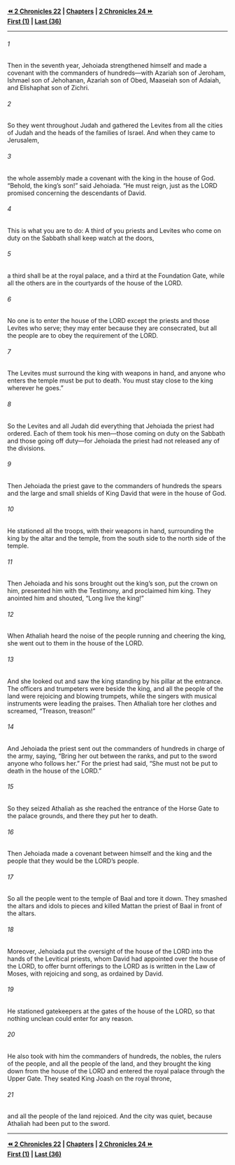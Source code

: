   
**[⏪ 2 Chronicles 22](./2%20Chronicles%2022.md) | [Chapters](./_index.md) | [2 Chronicles 24 ⏩](./2%20Chronicles%2024.md)**  
**[First (1)](./2%20Chronicles%201.md) | [Last (36)](./2%20Chronicles%2036.md)**  
  
---  
  
###### 1  
Then in the seventh year, Jehoiada strengthened himself and made a covenant with the commanders of hundreds—with Azariah son of Jeroham, Ishmael son of Jehohanan, Azariah son of Obed, Maaseiah son of Adaiah, and Elishaphat son of Zichri.  
  
###### 2  
So they went throughout Judah and gathered the Levites from all the cities of Judah and the heads of the families of Israel. And when they came to Jerusalem,  
  
###### 3  
the whole assembly made a covenant with the king in the house of God. “Behold, the king’s son!” said Jehoiada. “He must reign, just as the LORD promised concerning the descendants of David.  
  
###### 4  
This is what you are to do: A third of you priests and Levites who come on duty on the Sabbath shall keep watch at the doors,  
  
###### 5  
a third shall be at the royal palace, and a third at the Foundation Gate, while all the others are in the courtyards of the house of the LORD.  
  
###### 6  
No one is to enter the house of the LORD except the priests and those Levites who serve; they may enter because they are consecrated, but all the people are to obey the requirement of the LORD.  
  
###### 7  
The Levites must surround the king with weapons in hand, and anyone who enters the temple must be put to death. You must stay close to the king wherever he goes.”  
  
###### 8  
So the Levites and all Judah did everything that Jehoiada the priest had ordered. Each of them took his men—those coming on duty on the Sabbath and those going off duty—for Jehoiada the priest had not released any of the divisions.  
  
###### 9  
Then Jehoiada the priest gave to the commanders of hundreds the spears and the large and small shields of King David that were in the house of God.  
  
###### 10  
He stationed all the troops, with their weapons in hand, surrounding the king by the altar and the temple, from the south side to the north side of the temple.  
  
###### 11  
Then Jehoiada and his sons brought out the king’s son, put the crown on him, presented him with the Testimony, and proclaimed him king. They anointed him and shouted, “Long live the king!”  
  
###### 12  
When Athaliah heard the noise of the people running and cheering the king, she went out to them in the house of the LORD.  
  
###### 13  
And she looked out and saw the king standing by his pillar at the entrance. The officers and trumpeters were beside the king, and all the people of the land were rejoicing and blowing trumpets, while the singers with musical instruments were leading the praises. Then Athaliah tore her clothes and screamed, “Treason, treason!”  
  
###### 14  
And Jehoiada the priest sent out the commanders of hundreds in charge of the army, saying, “Bring her out between the ranks, and put to the sword anyone who follows her.” For the priest had said, “She must not be put to death in the house of the LORD.”  
  
###### 15  
So they seized Athaliah as she reached the entrance of the Horse Gate to the palace grounds, and there they put her to death.  
  
###### 16  
Then Jehoiada made a covenant between himself and the king and the people that they would be the LORD’s people.  
  
###### 17  
So all the people went to the temple of Baal and tore it down. They smashed the altars and idols to pieces and killed Mattan the priest of Baal in front of the altars.  
  
###### 18  
Moreover, Jehoiada put the oversight of the house of the LORD into the hands of the Levitical priests, whom David had appointed over the house of the LORD, to offer burnt offerings to the LORD as is written in the Law of Moses, with rejoicing and song, as ordained by David.  
  
###### 19  
He stationed gatekeepers at the gates of the house of the LORD, so that nothing unclean could enter for any reason.  
  
###### 20  
He also took with him the commanders of hundreds, the nobles, the rulers of the people, and all the people of the land, and they brought the king down from the house of the LORD and entered the royal palace through the Upper Gate. They seated King Joash on the royal throne,  
  
###### 21  
and all the people of the land rejoiced. And the city was quiet, because Athaliah had been put to the sword.  
  
  
---  
  
**[⏪ 2 Chronicles 22](./2%20Chronicles%2022.md) | [Chapters](./_index.md) | [2 Chronicles 24 ⏩](./2%20Chronicles%2024.md)**  
**[First (1)](./2%20Chronicles%201.md) | [Last (36)](./2%20Chronicles%2036.md)**  
  
